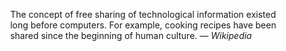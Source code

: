 <p style="padding: 0 5%">
  The concept of free sharing of technological information existed long before computers. For example, cooking recipes have been shared since the beginning of human culture.
  &mdash; <em>Wikipedia</em>
</p>